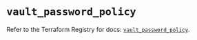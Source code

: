 # `vault_password_policy`

Refer to the Terraform Registry for docs: [`vault_password_policy`](https://registry.terraform.io/providers/hashicorp/vault/5.2.1/docs/resources/password_policy).
